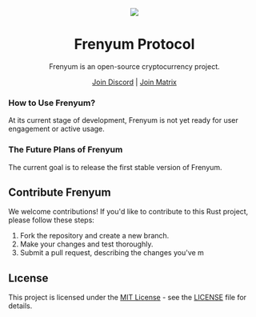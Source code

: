 <div align="center">
  <p>
    <img src="https://i.ibb.co/pzWrbH9/frenyum-logo.png">
  </p>
  <h1>Frenyum Protocol</h1>
  Frenyum is an open-source cryptocurrency project.
  
  [Join Discord](https://discord.gg/KjcGJMmwyA) | 
  [Join Matrix](https://matrix.to/#/#frenyum-protocol:matrix.org) 
</div>

### How to Use Frenyum?
At its current stage of development, Frenyum is not yet ready for user engagement or active usage.

### The Future Plans of Frenyum
The current goal is to release the first stable version of Frenyum.

## Contribute Frenyum
We welcome contributions! If you'd like to contribute to this Rust project, please follow these steps:

1. Fork the repository and create a new branch.
2. Make your changes and test thoroughly.
3. Submit a pull request, describing the changes you've m

## Lıcense
This project is licensed under the [MIT License](LICENSE) - see the [LICENSE](LICENSE) file for details.
